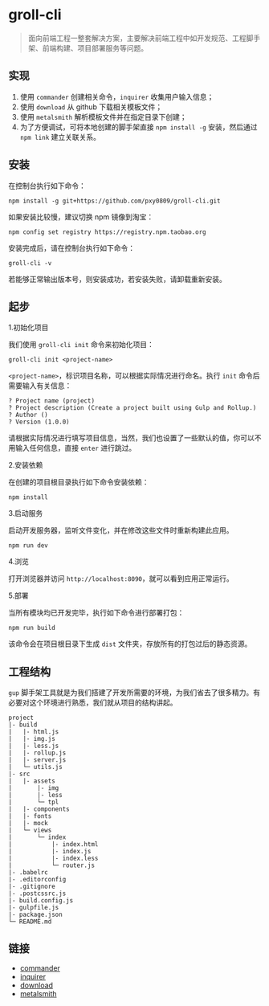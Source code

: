 # groll-cli

> 面向前端工程一整套解决方案，主要解决前端工程中如开发规范、工程脚手架、前端构建、项目部署服务等问题。 

## 实现

1. 使用 `commander` 创建相关命令，`inquirer` 收集用户输入信息；
2. 使用 `download` 从 github 下载相关模板文件；
3. 使用 `metalsmith` 解析模板文件并在指定目录下创建；
4. 为了方便调试，可将本地创建的脚手架直接 `npm install -g` 安装，然后通过 `npm link` 建立关联关系。

## 安装

在控制台执行如下命令：

```
npm install -g git+https://github.com/pxy0809/groll-cli.git
```

如果安装比较慢，建议切换 npm 镜像到淘宝：

```
npm config set registry https://registry.npm.taobao.org
```

安装完成后，请在控制台执行如下命令：

```
groll-cli -v
```

若能够正常输出版本号，则安装成功，若安装失败，请卸载重新安装。

## 起步

1.初始化项目

我们使用 `groll-cli init` 命令来初始化项目：

```
groll-cli init <project-name>
```

`<project-name>`，标识项目名称，可以根据实际情况进行命名。执行 `init` 命令后需要输入有关信息：

```
? Project name (project)
? Project description (Create a project built using Gulp and Rollup.)
? Author ()
? Version (1.0.0)
```

请根据实际情况进行填写项目信息，当然，我们也设置了一些默认的值，你可以不用输入任何信息，直接 `enter` 进行跳过。

2.安装依赖

在创建的项目根目录执行如下命令安装依赖：

```
npm install
```

3.启动服务

启动开发服务器，监听文件变化，并在修改这些文件时重新构建此应用。

```
npm run dev
```

4.浏览

打开浏览器并访问 `http://localhost:8090`，就可以看到应用正常运行。

5.部署

当所有模块均已开发完毕，执行如下命令进行部署打包：

```
npm run build
```

该命令会在项目根目录下生成 `dist` 文件夹，存放所有的打包过后的静态资源。

## 工程结构

`gup` 脚手架工具就是为我们搭建了开发所需要的环境，为我们省去了很多精力。有必要对这个环境进行熟悉，我们就从项目的结构讲起。

```
project
|- build
|	|- html.js
|	|- img.js
|	|- less.js
|	|- rollup.js
|	|- server.js
|	└─ utils.js
|- src		
|	|- assets
|		|- img
|		|- less
|		└─ tpl
|	|- components
|	|- fonts
|	|- mock
|	└─ views
|		└─ index
|			|- index.html
|			|- index.js
|			|- index.less
|			└─ router.js
|- .babelrc
|- .editorconfig
|- .gitignore
|- .postcssrc.js
|- build.config.js
|- gulpfile.js
|- package.json
└─ README.md
```

## 链接

- [commander](https://www.npmjs.com/package/commander)
- [inquirer](https://www.npmjs.com/package/inquirer)
- [download](https://www.npmjs.com/package/download)
- [metalsmith](http://www.metalsmith.io/)
